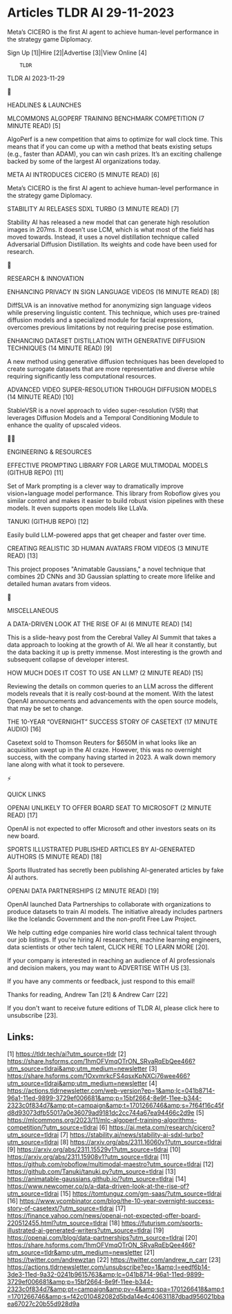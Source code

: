 # Articles TLDR AI 29-11-2023

Meta’s CICERO is the first AI agent to achieve human-level
performance in the strategy game Diplomacy.  

Sign Up [1]|Hire [2]|Advertise [3]|View Online [4] 

		TLDR 

TLDR AI 2023-11-29

🚀 

HEADLINES & LAUNCHES

 MLCOMMONS ALGOPERF TRAINING BENCHMARK COMPETITION (7 MINUTE READ) [5]


 AlgoPerf is a new competition that aims to optimize for wall clock
time. This means that if you can come up with a method that beats
existing setups (e.g., faster than ADAM), you can win cash prizes.
It’s an exciting challenge backed by some of the largest AI
organizations today. 

 META AI INTRODUCES CICERO (5 MINUTE READ) [6] 

 Meta’s CICERO is the first AI agent to achieve human-level
performance in the strategy game Diplomacy. 

 STABILITY AI RELEASES SDXL TURBO (3 MINUTE READ) [7] 

 Stability AI has released a new model that can generate high
resolution images in 207ms. It doesn’t use LCM, which is what most
of the field has moved towards. Instead, it uses a novel distillation
technique called Adversarial Diffusion Distillation. Its weights and
code have been used for research. 

🧠 

RESEARCH & INNOVATION

 ENHANCING PRIVACY IN SIGN LANGUAGE VIDEOS (16 MINUTE READ) [8] 

 DiffSLVA is an innovative method for anonymizing sign language videos
while preserving linguistic content. This technique, which uses
pre-trained diffusion models and a specialized module for facial
expressions, overcomes previous limitations by not requiring precise
pose estimation. 

 ENHANCING DATASET DISTILLATION WITH GENERATIVE DIFFUSION TECHNIQUES
(14 MINUTE READ) [9] 

 A new method using generative diffusion techniques has been developed
to create surrogate datasets that are more representative and diverse
while requiring significantly less computational resources. 

 ADVANCED VIDEO SUPER-RESOLUTION THROUGH DIFFUSION MODELS (14 MINUTE
READ) [10] 

 StableVSR is a novel approach to video super-resolution (VSR) that
leverages Diffusion Models and a Temporal Conditioning Module to
enhance the quality of upscaled videos. 

🧑‍💻 

ENGINEERING & RESOURCES

 EFFECTIVE PROMPTING LIBRARY FOR LARGE MULTIMODAL MODELS (GITHUB REPO)
[11] 

 Set of Mark prompting is a clever way to dramatically improve
vision+language model performance. This library from Roboflow gives
you similar control and makes it easier to build robust vision
pipelines with these models. It even supports open models like LLaVa. 

 TANUKI (GITHUB REPO) [12] 

 Easily build LLM-powered apps that get cheaper and faster over time. 

 CREATING REALISTIC 3D HUMAN AVATARS FROM VIDEOS (3 MINUTE READ) [13] 

 This project proposes "Animatable Gaussians," a novel technique that
combines 2D CNNs and 3D Gaussian splatting to create more lifelike and
detailed human avatars from videos. 

🎁 

MISCELLANEOUS

 A DATA-DRIVEN LOOK AT THE RISE OF AI (6 MINUTE READ) [14] 

 This is a slide-heavy post from the Cerebral Valley AI Summit that
takes a data approach to looking at the growth of AI. We all hear it
constantly, but the data backing it up is pretty immense. Most
interesting is the growth and subsequent collapse of developer
interest. 

 HOW MUCH DOES IT COST TO USE AN LLM? (2 MINUTE READ) [15] 

 Reviewing the details on common queries to an LLM across the
different models reveals that it is really cost-bound at the moment.
With the latest OpenAI announcements and advancements with the open
source models, that may be set to change. 

 THE 10-YEAR “OVERNIGHT” SUCCESS STORY OF CASETEXT (17 MINUTE
AUDIO) [16] 

 Casetext sold to Thomson Reuters for $650M in what looks like an
acquisition swept up in the AI craze. However, this was no overnight
success, with the company having started in 2023. A walk down memory
lane along with what it took to persevere. 

⚡ 

QUICK LINKS

 OPENAI UNLIKELY TO OFFER BOARD SEAT TO MICROSOFT (2 MINUTE READ) [17]


 OpenAI is not expected to offer Microsoft and other investors seats
on its new board. 

 SPORTS ILLUSTRATED PUBLISHED ARTICLES BY AI-GENERATED AUTHORS (5
MINUTE READ) [18] 

 Sports Illustrated has secretly been publishing AI-generated articles
by fake AI authors. 

 OPENAI DATA PARTNERSHIPS (2 MINUTE READ) [19] 

 OpenAI launched Data Partnerships to collaborate with organizations
to produce datasets to train AI models. The initiative already
includes partners like the Icelandic Government and the non-profit
Free Law Project. 

 We help cutting edge companies hire world class technical talent
through our job listings. If you're hiring AI researchers, machine
learning engineers, data scientists or other tech talent, CLICK HERE
TO LEARN MORE [20]. 

If your company is interested in reaching an audience of AI
professionals and decision makers, you may want to ADVERTISE WITH US
[3]. 

If you have any comments or feedback, just respond to this email! 

Thanks for reading, 
Andrew Tan [21] & Andrew Carr [22] 

If you don't want to receive future editions of TLDR AI, please click
here to unsubscribe [23]. 

 

Links:
------
[1] https://tldr.tech/ai?utm_source=tldr
[2] https://share.hsforms.com/1hmOFVmqOTrON_SRvaRqEbQee466?utm_source=tldrai&amp;utm_medium=newsletter
[3] https://share.hsforms.com/1OxvmrkcFS4qsxKpNXCi76wee466?utm_source=tldrai&amp;utm_medium=newsletter
[4] https://actions.tldrnewsletter.com/web-version?ep=1&amp;lc=041b8714-96a1-11ed-9899-3729ef006681&amp;p=15bf2664-8e9f-11ee-b344-2323c0f834d7&amp;pt=campaign&amp;t=1701266746&amp;s=7f64f16c45fd8d93073dfb55017a0e36079ad9181dc2cc744a67ea94466c2d9e
[5] https://mlcommons.org/2023/11/mlc-algoperf-training-algorithms-competition/?utm_source=tldrai
[6] https://ai.meta.com/research/cicero?utm_source=tldrai
[7] https://stability.ai/news/stability-ai-sdxl-turbo?utm_source=tldrai
[8] https://arxiv.org/abs/2311.16060v1?utm_source=tldrai
[9] https://arxiv.org/abs/2311.15529v1?utm_source=tldrai
[10] https://arxiv.org/abs/2311.15908v1?utm_source=tldrai
[11] https://github.com/roboflow/multimodal-maestro?utm_source=tldrai
[12] https://github.com/Tanuki/tanuki.py?utm_source=tldrai
[13] https://animatable-gaussians.github.io/?utm_source=tldrai
[14] https://www.newcomer.co/p/a-data-driven-look-at-the-rise-of?utm_source=tldrai
[15] https://tomtunguz.com/gm-saas/?utm_source=tldrai
[16] https://www.ycombinator.com/blog/the-10-year-overnight-success-story-of-casetext/?utm_source=tldrai
[17] https://finance.yahoo.com/news/openai-not-expected-offer-board-220512455.html?utm_source=tldrai
[18] https://futurism.com/sports-illustrated-ai-generated-writers?utm_source=tldrai
[19] https://openai.com/blog/data-partnerships?utm_source=tldrai
[20] https://share.hsforms.com/1hmOFVmqOTrON_SRvaRqEbQee466?utm_source=tldr&amp;utm_medium=newsletter
[21] https://twitter.com/andrewztan
[22] https://twitter.com/andrew_n_carr
[23] https://actions.tldrnewsletter.com/unsubscribe?ep=1&amp;l=eedf6b14-3de3-11ed-9a32-0241b9615763&amp;lc=041b8714-96a1-11ed-9899-3729ef006681&amp;p=15bf2664-8e9f-11ee-b344-2323c0f834d7&amp;pt=campaign&amp;pv=4&amp;spa=1701266418&amp;t=1701266746&amp;s=f42c010482082d5bda14e4c40631187dbad956021bbaea67027c20b55d928d9a